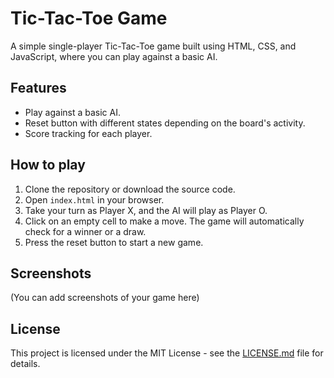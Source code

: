 # Tic-Tac-Toe Game

A simple single-player Tic-Tac-Toe game built using HTML, CSS, and JavaScript, where you can play against a basic AI.

## Features

- Play against a basic AI.
- Reset button with different states depending on the board's activity.
- Score tracking for each player.

## How to play

1. Clone the repository or download the source code.
2. Open `index.html` in your browser.
3. Take your turn as Player X, and the AI will play as Player O.
4. Click on an empty cell to make a move. The game will automatically check for a winner or a draw.
5. Press the reset button to start a new game.

## Screenshots

(You can add screenshots of your game here)

## License

This project is licensed under the MIT License - see the [LICENSE.md](LICENSE.md) file for details.

